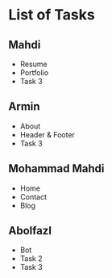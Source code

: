 # List of Tasks

<h2>Mahdi</h2>
<ul>
<li>Resume</li>
<li>Portfolio</li>
<li>Task 3</li>
</ul>

</hr>

<h2>Armin</h2>
<ul>
<li>About</li>
<li>Header & Footer</li>
<li>Task 3</li>
</ul>

</hr>

<h2>Mohammad Mahdi</h2>
<ul>
<li>Home</li>
<li>Contact</li>
<li>Blog</li>
</ul>

</hr>

<h2>Abolfazl</h2>
<ul>
<li>Bot</li>
<li>Task 2</li>
<li>Task 3</li>
</ul>